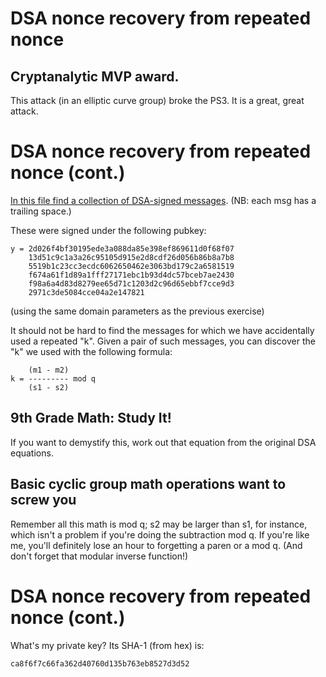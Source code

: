 # DSA nonce recovery from repeated nonce

## Cryptanalytic MVP award.

This attack (in an elliptic curve group) broke the PS3. It is a
great, great attack.

# DSA nonce recovery from repeated nonce (cont.)

[In this file find a collection of DSA-signed messages](https://github.com/wasamasa/cryptopals/blob/master/06/44.txt). (NB: each
msg has a trailing space.)

These were signed under the following pubkey:

    y = 2d026f4bf30195ede3a088da85e398ef869611d0f68f07
        13d51c9c1a3a26c95105d915e2d8cdf26d056b86b8a7b8
        5519b1c23cc3ecdc6062650462e3063bd179c2a6581519
        f674a61f1d89a1fff27171ebc1b93d4dc57bceb7ae2430
        f98a6a4d83d8279ee65d71c1203d2c96d65ebbf7cce9d3
        2971c3de5084cce04a2e147821

(using the same domain parameters as the previous exercise)

It should not be hard to find the messages for which we have
accidentally used a repeated "k". Given a pair of such messages, you
can discover the "k" we used with the following formula:

        (m1 - m2)
    k = --------- mod q
        (s1 - s2)

## 9th Grade Math: Study It!

If you want to demystify this, work out that equation from the
original DSA equations.

## Basic cyclic group math operations want to screw you

Remember all this math is mod q; s2 may be larger than s1, for
instance, which isn't a problem if you're doing the subtraction mod q.
If you're like me, you'll definitely lose an hour to forgetting a
paren or a mod q. (And don't forget that modular inverse function!)

# DSA nonce recovery from repeated nonce (cont.)

What's my private key? Its SHA-1 (from hex) is:

    ca8f6f7c66fa362d40760d135b763eb8527d3d52
